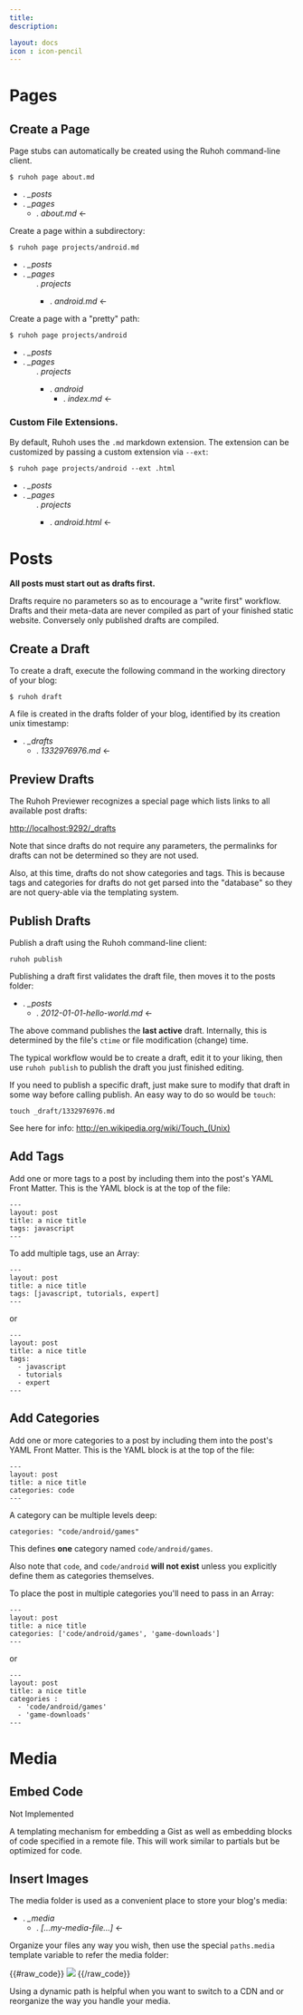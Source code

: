 ```yaml
---
title:
description:

layout: docs
icon : icon-pencil
---
```



# Pages

## Create a Page

Page stubs can automatically be created using the Ruhoh command-line client.

    $ ruhoh page about.md

<ul class="folder-tree">
  <li><span class="ui-silk inline ui-silk-folder">.</span> <em>_posts</em></li>
  <li>
    <span class="ui-silk inline ui-silk-folder">.</span> <em>_pages</em>
    <ul>
      <li><span class="ui-silk inline ui-silk-page-white-text">.</span> <em>about.md</em> &larr;</li>
    </ul>
  </li>
</ul>
    
Create a page within a subdirectory:

    $ ruhoh page projects/android.md

<ul class="folder-tree">
  <li><span class="ui-silk inline ui-silk-folder">.</span> <em>_posts</em></li>
  <li>
    <span class="ui-silk inline ui-silk-folder">.</span> <em>_pages</em>
    <ul>
      <span class="ui-silk inline ui-silk-folder">.</span> <em>projects</em>
      <ul>
        <li><span class="ui-silk inline ui-silk-page-white-text">.</span> <em>android.md</em> &larr;</li>
      </ul>
    </ul>
  </li>
</ul>
    
Create a page with a "pretty" path:

    $ ruhoh page projects/android

<ul class="folder-tree">
  <li><span class="ui-silk inline ui-silk-folder">.</span> <em>_posts</em></li>
  <li>
    <span class="ui-silk inline ui-silk-folder">.</span> <em>_pages</em>
    <ul>
      <span class="ui-silk inline ui-silk-folder">.</span> <em>projects</em>
      <ul>
        <li>
          <span class="ui-silk inline ui-silk-folder">.</span> <em>android</em>
          <ul>
            <li><span class="ui-silk inline ui-silk-page-white-text">.</span> <em>index.md</em> &larr;</li>
          </ul>
        </li>
      </ul>
    </ul>
  </li>
</ul>

### Custom File Extensions.


By default, Ruhoh uses the `.md` markdown extension.
The extension can be customized by passing a custom extension via `--ext`:

    $ ruhoh page projects/android --ext .html
    
<ul class="folder-tree">
  <li><span class="ui-silk inline ui-silk-folder">.</span> <em>_posts</em></li>
  <li>
    <span class="ui-silk inline ui-silk-folder">.</span> <em>_pages</em>
    <ul>
      <span class="ui-silk inline ui-silk-folder">.</span> <em>projects</em>
      <ul>
        <li><span class="ui-silk inline ui-silk-page-white-text">.</span> <em>android.html</em> &larr;</li>
      </ul>
    </ul>
  </li>
</ul>
    
# Posts

**All posts must start out as drafts first.**

Drafts require no parameters so as to encourage a "write first" workflow.
Drafts and their meta-data are never compiled as part of your finished static website.
Conversely only published drafts are compiled.

## Create a Draft

To create a draft, execute the following command in the working directory of your blog:

    $ ruhoh draft

A file is created in the drafts folder of your blog, identified by its creation unix timestamp:

<ul class="folder-tree">
  <li><span class="ui-silk inline ui-silk-folder">.</span> <em>_drafts</em>
    <ul>
      <li><span class="ui-silk inline ui-silk-page-white-text">.</span> <em>1332976976.md</em> &larr;</li>
    </ul>
  </li>
</ul>

## Preview Drafts

The Ruhoh Previewer recognizes a special page which lists links to all available post drafts:

[http://localhost:9292/_drafts](http://localhost:9292/_drafts)

Note that since drafts do not require any parameters, the permalinks for drafts can not be determined so they are not used.

Also, at this time, drafts do not show categories and tags.
This is because tags and categories for drafts do not get parsed into the "database" so
they are not query-able via the templating system.

## Publish Drafts

Publish a draft using the Ruhoh command-line client:

    ruhoh publish

Publishing a draft first validates the draft file, then moves it to the posts folder:

<ul class="folder-tree">
  <li><span class="ui-silk inline ui-silk-folder">.</span> <em>_posts</em>
    <ul>
      <li><span class="ui-silk inline ui-silk-page-white-text">.</span> <em>2012-01-01-hello-world.md</em> &larr;</li>
    </ul>
  </li>
</ul>
    
The above command publishes the **last active** draft.
Internally, this is determined by the file's `ctime` or file modification (change) time.

The typical workflow would be to create a draft, edit it to your liking, then use `ruhoh publish`
to publish the draft you just finished editing.


If you need to publish a specific draft, just make sure to modify that draft in some way before calling publish.
An easy way to do so would be `touch`:

    touch _draft/1332976976.md

See here for info: <http://en.wikipedia.org/wiki/Touch_(Unix)>


## Add Tags

Add one or more tags to a post by including them into the post's YAML Front Matter.
This is the YAML block is at the top of the file:

    ---
    layout: post
    title: a nice title
    tags: javascript
    ---
    
To add multiple tags, use an Array:

    ---
    layout: post
    title: a nice title
    tags: [javascript, tutorials, expert]
    ---

or

    ---
    layout: post
    title: a nice title
    tags: 
      - javascript
      - tutorials
      - expert
    ---
    
## Add Categories

Add one or more categories to a post by including them into the post's YAML Front Matter.
This is the YAML block is at the top of the file:

    ---
    layout: post
    title: a nice title
    categories: code
    ---
   
A category can be multiple levels deep:

    categories: "code/android/games"
    
This defines **one** category named `code/android/games`.

Also note that `code`, and `code/android` **will not exist** unless you explicitly define them as categories themselves.


To place the post in multiple categories you'll need to pass in an Array:

    ---
    layout: post
    title: a nice title
    categories: ['code/android/games', 'game-downloads']
    ---

or

    ---
    layout: post
    title: a nice title
    categories :
      - 'code/android/games'
      - 'game-downloads'
    ---


# Media

## Embed Code

<span class="label label-important">Not Implemented</span>


A templating mechanism for embedding a Gist as well as embedding blocks of code specified in a remote file.
This will work similar to partials but be optimized for code.

## Insert Images

The media folder is used as a convenient place to store your blog's media:

<ul class="folder-tree">
  <li><span class="ui-silk inline ui-silk-folder">.</span> <em class="template-light">_media</em><br>
    <ul>
      <li><span class="ui-silk inline ui-silk-picture">.</span> <em class="template">[...my-media-file...]</em> &larr;</li>
    </ul>
  </li>
</ul>

Organize your files any way you wish, then use the special `paths.media` template variable to refer the media folder:

{{#raw_code}}
<img src="{{paths.media}}/my-media-file.jpg">
{{/raw_code}}
    
Using a dynamic path is helpful when you want to switch to a CDN and or reorganize the way you handle your media.
